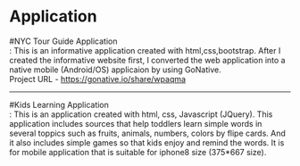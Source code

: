 # Application

#NYC Tour Guide Application <br/>
: This is an informative application created with html,css,bootstrap.
After I created the informative website first, I converted the web application 
into a native mobile (Android/OS) applicaion by using GoNative.<br/>
Project URL - https://gonative.io/share/wpaqma
<hr/>
#Kids Learning Application <br/>
: This is an application created with html, css, Javascript (JQuery).
This application includes sources that help toddlers learn simple words in several toppics such as fruits, animals, numbers, colors by flipe cards. And it also includes simple games so that kids enjoy and remind the words.
It is for mobile application that is suitable for iphone8 size (375*667 size). 
